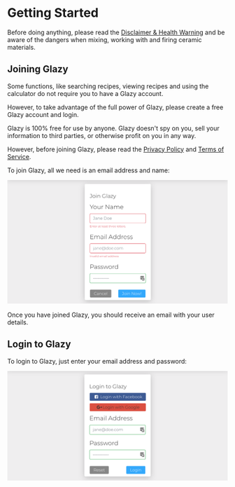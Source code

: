 # Getting Started
  
Before doing anything, please read the
[Disclaimer & Health Warning](/about/health-warning.html)
and be aware of the dangers when mixing, working with and firing
ceramic materials.

## Joining Glazy

Some functions, like searching recipes, viewing recipes 
and using the calculator do not require you to have a
Glazy account.

However, to take advantage of the full power of Glazy,
please create a free Glazy account and login.

Glazy is 100% free for use by anyone.  Glazy doesn't spy on you, sell your information to third parties,
or otherwise profit on you in any way.
  
However, before joining Glazy, please read the
[Privacy Policy](/about/privacy.html) and
[Terms of Service](/about/terms-of-service.html).

To join Glazy, all we need is an email address and name:

![Join Glazy](./img/join.png) 

Once you have joined Glazy, you should receive an email with your user details.

## Login to Glazy

To login to Glazy, just enter your email address and password:

![Login to Glazy](./img/login.png) 

